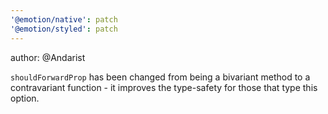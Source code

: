 ```yaml
---
'@emotion/native': patch
'@emotion/styled': patch
---
```


author: @Andarist

`shouldForwardProp` has been changed from being a bivariant method to a contravariant function - it improves the type-safety for those that type this option.
